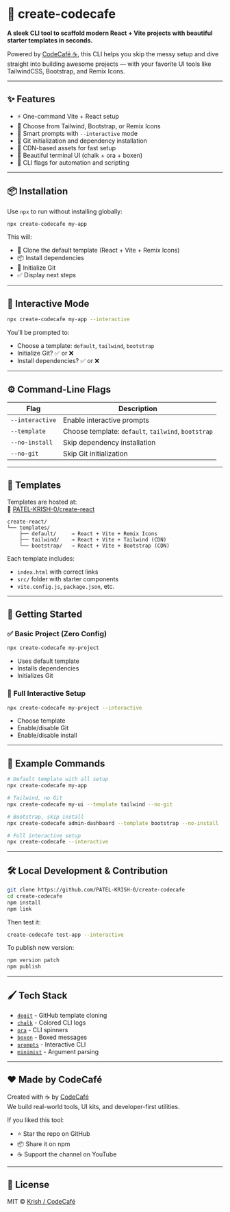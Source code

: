# 🚀 create-codecafe

**A sleek CLI tool to scaffold modern React + Vite projects with beautiful starter templates in seconds.**

Powered by [CodeCafé ☕](https://www.youtube.com/@CodeCafe-24-7), this CLI helps you skip the messy setup and dive straight into building awesome projects — with your favorite UI tools like TailwindCSS, Bootstrap, and Remix Icons.

---

## ✨ Features

- ⚡ One-command Vite + React setup
- 🎨 Choose from Tailwind, Bootstrap, or Remix Icons
- 🧠 Smart prompts with `--interactive` mode
- 🔧 Git initialization and dependency installation
- 🎯 CDN-based assets for fast setup
- 🤩 Beautiful terminal UI (chalk + ora + boxen)
- 🧩 CLI flags for automation and scripting

---

## 📦 Installation

Use `npx` to run without installing globally:

```bash
npx create-codecafe my-app
```

This will:

- 📁 Clone the default template (React + Vite + Remix Icons)
- 📦 Install dependencies
- 🔧 Initialize Git
- ✅ Display next steps

---

## 🧠 Interactive Mode

```bash
npx create-codecafe my-app --interactive
```

You’ll be prompted to:

- Choose a template: `default`, `tailwind`, `bootstrap`
- Initialize Git? ✅ or ❌
- Install dependencies? ✅ or ❌

---

## ⚙️ Command-Line Flags

| Flag            | Description                                                  |
|------------------|--------------------------------------------------------------|
| `--interactive` | Enable interactive prompts                                   |
| `--template`    | Choose template: `default`, `tailwind`, `bootstrap`          |
| `--no-install`  | Skip dependency installation                                 |
| `--no-git`      | Skip Git initialization                                      |

---

## 📁 Templates

Templates are hosted at:  
🔗 [PATEL-KRISH-0/create-react](https://github.com/PATEL-KRISH-0/create-react)

```
create-react/
└── templates/
    ├── default/     → React + Vite + Remix Icons
    ├── tailwind/    → React + Vite + Tailwind (CDN)
    └── bootstrap/   → React + Vite + Bootstrap (CDN)
```

Each template includes:

- `index.html` with correct links
- `src/` folder with starter components
- `vite.config.js`, `package.json`, etc.

---

## 🚀 Getting Started

### ✅ Basic Project (Zero Config)

```bash
npx create-codecafe my-project
```

- Uses default template
- Installs dependencies
- Initializes Git

### 🔄 Full Interactive Setup

```bash
npx create-codecafe my-project --interactive
```

- Choose template
- Enable/disable Git
- Enable/disable install

---

## 🧪 Example Commands

```bash
# Default template with all setup
npx create-codecafe my-app

# Tailwind, no Git
npx create-codecafe my-ui --template tailwind --no-git

# Bootstrap, skip install
npx create-codecafe admin-dashboard --template bootstrap --no-install

# Full interactive setup
npx create-codecafe --interactive
```

---

## 🛠️ Local Development & Contribution

```bash
git clone https://github.com/PATEL-KRISH-0/create-codecafe
cd create-codecafe
npm install
npm link
```

Then test it:

```bash
create-codecafe test-app --interactive
```

To publish new version:

```bash
npm version patch
npm publish
```

---

## 🖌️ Tech Stack

- [`degit`](https://github.com/Rich-Harris/degit) - GitHub template cloning
- [`chalk`](https://www.npmjs.com/package/chalk) - Colored CLI logs
- [`ora`](https://www.npmjs.com/package/ora) - CLI spinners
- [`boxen`](https://www.npmjs.com/package/boxen) - Boxed messages
- [`prompts`](https://www.npmjs.com/package/prompts) - Interactive CLI
- [`minimist`](https://www.npmjs.com/package/minimist) - Argument parsing

---

## ❤️ Made by CodeCafé

Created with ☕ by [CodeCafé](https://www.youtube.com/@CodeCafe-24-7)  
We build real-world tools, UI kits, and developer-first utilities.

If you liked this tool:

- ⭐ Star the repo on GitHub
- 📦 Share it on npm
- ☕ Support the channel on YouTube

---

## 📜 License

MIT © [Krish / CodeCafé](https://www.youtube.com/@CodeCafe-24-7)
